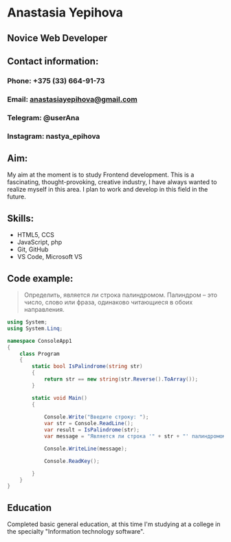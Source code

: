# Anastasia Yepihova

## Novice Web Developer

## Contact information:
### Phone: +375 (33) 664-91-73
### Email: anastasiayepihova@gmail.com
### Telegram: @userAna
### Instagram: nastya_epihova

## Aim:
My aim at the moment is to study Frontend development. This is a fascinating, thought-provoking, creative industry, I have always wanted to realize myself in this area. I plan to work and develop in this field in the future.

## Skills:
* HTML5, CCS
* JavaScript, php 
* Git, GitHub
* VS Code, Microsoft VS

## Code example:
>Определить, является ли строка палиндромом. Палиндром – это число, слово или фраза, одинаково читающиеся в обоих направления.

``` C#
using System;
using System.Linq;

namespace ConsoleApp1
{
    class Program
    {
        static bool IsPalindrome(string str)
        {
            return str == new string(str.Reverse().ToArray());
        }

        static void Main()
        {
            
            Console.Write("Введите строку: ");
            var str = Console.ReadLine();
            var result = IsPalindrome(str);
            var message = "Является ли строка '" + str + "' палиндромом: " + result;

            Console.WriteLine(message);

            Console.ReadKey();

        }
    }
}

```

## Education
Completed basic general education, at this time I'm studying at a college in the specialty "Information technology software".

